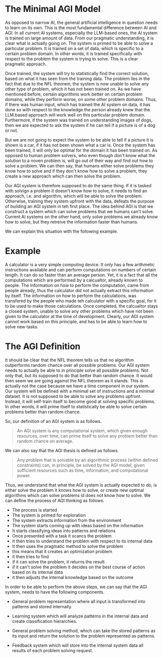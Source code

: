 # The Minimal AGI Model

As opposed to narrow AI, the general artificial intelligence in question needs to learn on its own. This is the most fundamental difference between AI and AGI. In all current AI systems, especially the LLM-based ones, the AI system is trained on large amount of data. From our pragmatic understanding, it is clear what is actually going on. The system is primed to be able to solve a particular problem. It is trained on a set of data, which is specific to a certain problem domain. In other words, it is trained specifically with respect to the problem the system is trying to solve. This is a clear pragmatic approach. 

Once trained, the system will try to statistically find the correct solution, based on what it has seen from the training data. The problem lies in the fact that due to the NFL theorem, the system is now unable to solve any other type of problem, which it has not been trained on. As we have mentioned before, certain algorithms work better on certain problem domains, while they perform worse, on some other problem domains. Thus, if there was human input, which has trained the AI system on data, it has done so with respect to the knowledge the person already knew that the LLM.based approach will work well on this particular problem domain. Furthermore, if the system was trained on understanding images of dogs, then we are expected to ask the system if he can tell if a picture is of a dog or not.

But we are not going to expect the system to be able to tell if a picture it is shown is a car, if it has not been shown what a car is. Once the system has been trained, it will only be optimal for the domain it has been trained on. As opposed to human problem solvers, who even though don't know what the solution to a noven problem is, will go out of their way and find out how to solve a problem. We can then say, that humans either solve problems they know how to solve and if they don't know how to solve a problem, they create a new approach which can then solve the problem.

Our AGI system is therefore supposed to do the same thing. If it is tasked with solvign a problem it doesn't know how to solve, it needs to find an approach, i.e. and algorithm, which will be able to solve the problem. Otherwise, training they system upfront with the data, defeats the purpose of building an AGI system in teh first place. The idea behind AGI is that we construct a system which can solve problems that we humans can't solve. Current AI systems on the other hand, only solve problems we already know how to solve, but they retreive the information faster than humans.

We can explain this situation with the following example.

# Example

A calculator is a very simple computing device. It only has a few arithmetic instructions available and can perform computations on numbers of certain length. It can do so faster than an average person. Yet, it is a fact that all the computations which are performed by a calcualtor, already known to people. The information on how to perform the computation, came from people already, thus the calculator did not actually extract this information by itself. The information on how to perform the calculations, was transfered by the people who made teh calculator with a specific goal, for it to be used to make those calculations. Once completed, the calcualtor stays a closed system, unable to solve any other problems which have not been given to the calculator at the time of development. Clearly, our AGI system cannot work based on this principle, and has to be able to learn how to solve new tasks.

# The AGI Definition

It should be clear that the NFL theorem tells us that no algorithm outperforms random chance over all possible problems. Our AGI system needs to actually be able to in principle solve all possible problems. Not only that, but its supposed to do that better than random chance. It would then seem we are going against the NFL theorem as it stands. This is actually not the case because we have a time component in our system. Our system will be defined with a minimal set of instructions and a minimal dataset. It is not supposed to be able to solve any problems upfront. Instead, it will self-train itself to become good at solving specific problems. In other words, it will prime itself to statistically be able to solve certain problems better than random chance.

So, our definition of an AGI system is as follows.

> An AGI system is any computational system, which given enough resources, over time, can prime itself to solve any problem better than random chance on average.

We can also say that the AGI thesis is defined as follows.

> Any problem that is solvable by an algorithmic process (within defined constraints) can, in principle, be solved by the AGI model, given sufficient resources such as time, information, and computational power.

Thus, we understand that what the AGI system is actually expected to do, is either solve the problem it knows how to solve, or create new optimal algorithms which can solve problems id does not know how to solve. We can define the process of AGI thinking as follows.

- The process is started
- The system is primed for exploration
- The system extracts information from the environment
- The system starts coming up with ideas based on the information
- It starts classifying ideas into patterns and relations
- Once presented with a task it scancs the problem
- It then tries to understand the problem with respect to its internal data
- It then uses the pragmatic method to solve the problem
- this means that it creates an optimization problem
- it then tries to find
- if it can solve the problem, it returns the result
- if it can't solve the problem it decides on the best course of action based on its internal data
- it then adjusts the internal knowledge based on the outcome

In order to be able to perform the above steps, we can say that the AGI system, needs to have the following components.

- General problem representation where all input is transformed into patterns and stored internally. 

- Learning system which will analyze patterns in the internal data and create classification hierarchies.

- General problem solving method, which can take the stored patterns as its input and return the solution to the problem represented as patterns.

- Feedback system which will store into the internal system data all results of each problem solving request.











